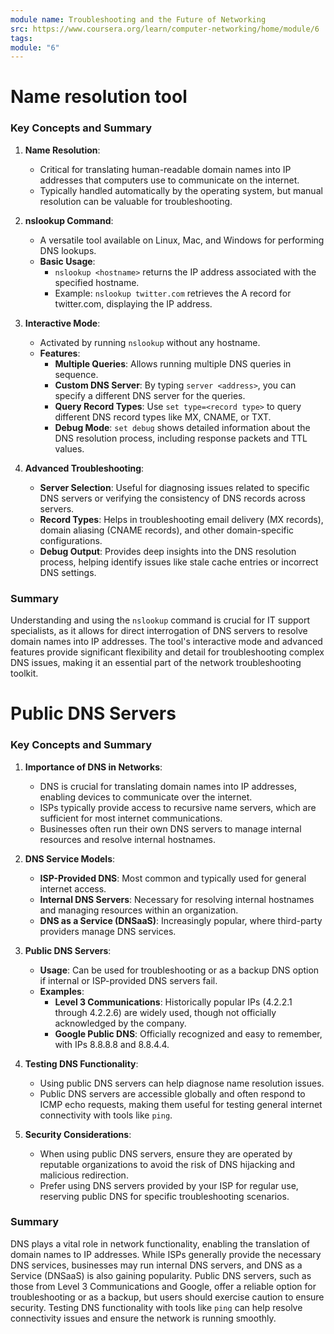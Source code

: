```yaml
---
module name: Troubleshooting and the Future of Networking
src: https://www.coursera.org/learn/computer-networking/home/module/6
tags: 
module: "6"
---
```

# Name resolution tool
### **Key Concepts and Summary**

1. **Name Resolution**:
   - Critical for translating human-readable domain names into IP addresses that computers use to communicate on the internet.
   - Typically handled automatically by the operating system, but manual resolution can be valuable for troubleshooting.

2. **nslookup Command**:
   - A versatile tool available on Linux, Mac, and Windows for performing DNS lookups.
   - **Basic Usage**: 
     - `nslookup <hostname>` returns the IP address associated with the specified hostname.
     - Example: `nslookup twitter.com` retrieves the A record for twitter.com, displaying the IP address.

3. **Interactive Mode**:
   - Activated by running `nslookup` without any hostname.
   - **Features**:
     - **Multiple Queries**: Allows running multiple DNS queries in sequence.
     - **Custom DNS Server**: By typing `server <address>`, you can specify a different DNS server for the queries.
     - **Query Record Types**: Use `set type=<record type>` to query different DNS record types like MX, CNAME, or TXT.
     - **Debug Mode**: `set debug` shows detailed information about the DNS resolution process, including response packets and TTL values.

4. **Advanced Troubleshooting**:
   - **Server Selection**: Useful for diagnosing issues related to specific DNS servers or verifying the consistency of DNS records across servers.
   - **Record Types**: Helps in troubleshooting email delivery (MX records), domain aliasing (CNAME records), and other domain-specific configurations.
   - **Debug Output**: Provides deep insights into the DNS resolution process, helping identify issues like stale cache entries or incorrect DNS settings.

### **Summary**
Understanding and using the `nslookup` command is crucial for IT support specialists, as it allows for direct interrogation of DNS servers to resolve domain names into IP addresses. The tool's interactive mode and advanced features provide significant flexibility and detail for troubleshooting complex DNS issues, making it an essential part of the network troubleshooting toolkit.


# Public DNS Servers
### **Key Concepts and Summary**

1. **Importance of DNS in Networks**:
   - DNS is crucial for translating domain names into IP addresses, enabling devices to communicate over the internet.
   - ISPs typically provide access to recursive name servers, which are sufficient for most internet communications.
   - Businesses often run their own DNS servers to manage internal resources and resolve internal hostnames.

2. **DNS Service Models**:
   - **ISP-Provided DNS**: Most common and typically used for general internet access.
   - **Internal DNS Servers**: Necessary for resolving internal hostnames and managing resources within an organization.
   - **DNS as a Service (DNSaaS)**: Increasingly popular, where third-party providers manage DNS services.

3. **Public DNS Servers**:
   - **Usage**: Can be used for troubleshooting or as a backup DNS option if internal or ISP-provided DNS servers fail.
   - **Examples**:
     - **Level 3 Communications**: Historically popular IPs (4.2.2.1 through 4.2.2.6) are widely used, though not officially acknowledged by the company.
     - **Google Public DNS**: Officially recognized and easy to remember, with IPs 8.8.8.8 and 8.8.4.4.

4. **Testing DNS Functionality**:
   - Using public DNS servers can help diagnose name resolution issues.
   - Public DNS servers are accessible globally and often respond to ICMP echo requests, making them useful for testing general internet connectivity with tools like `ping`.

5. **Security Considerations**:
   - When using public DNS servers, ensure they are operated by reputable organizations to avoid the risk of DNS hijacking and malicious redirection.
   - Prefer using DNS servers provided by your ISP for regular use, reserving public DNS for specific troubleshooting scenarios.

### **Summary**
DNS plays a vital role in network functionality, enabling the translation of domain names to IP addresses. While ISPs generally provide the necessary DNS services, businesses may run internal DNS servers, and DNS as a Service (DNSaaS) is also gaining popularity. Public DNS servers, such as those from Level 3 Communications and Google, offer a reliable option for troubleshooting or as a backup, but users should exercise caution to ensure security. Testing DNS functionality with tools like `ping` can help resolve connectivity issues and ensure the network is running smoothly.


